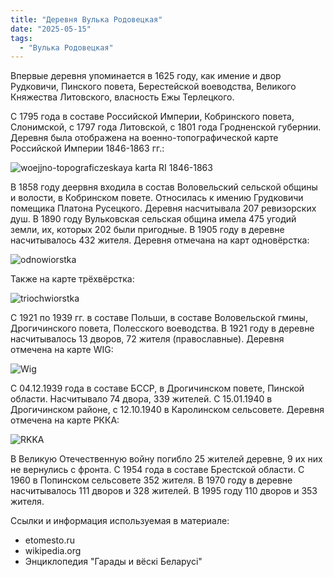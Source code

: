 ```yaml
---
title: "Деревня Вулька Родовецкая"
date: "2025-05-15"
tags: 
  - "Вулька Родовецкая"
---
```


Впервые деревня упоминается в 1625 году, как имение и двор Рудковичи, Пинского повета, Берестейской воеводства, Великого Княжества Литовского, власность Ежы Терлецкого. 

С 1795 года в составе Российской Империи, Кобринского повета, Слонимской, с 1797 года Литовской, с 1801 года Гродненской губернии. Деревня была отображена на военно-топографической карте Российской Империи 1846-1863 гг.:

![woejjno-topograficzeskaya karta RI 1846-1863](https://github.com/user-attachments/assets/6fa8e028-87dd-463c-b59d-c903342ea9e7)

В 1858 году деервня входила в состав Воловельский сельской общины и волости, в Кобринском повете. Относилась к имению Грудковичи помещика Платона Русецкого. Деревня насчитывала 207 ревизорских душ. В 1890 году Вульковская сельская община имела 475 угодий земли, их, которых 202 были пригодные. В 1905 году в деревне насчитывалось 432 жителя. Деревня отмечана на карт одновёрстка:

![odnowiorstka](https://github.com/user-attachments/assets/b498afd2-baec-4816-98ed-f51cdc5d6d3d)

Также на карте трёхвёрстка:

![triochwiorstka](https://github.com/user-attachments/assets/5bef3adc-a618-41bd-9d51-fa9c18ec0bb7)

С 1921 по 1939 гг. в составе Польши, в составе Воловельской гмины, Дрогичинского повета, Полесского воеводства. В 1921 году в деревне насчитывалось 13 дворов, 72 жителя (православные). Деревня отмечена на карте WIG:

![Wig](https://github.com/user-attachments/assets/521a231f-6eb6-4eac-b242-d239d0de1eaf)

С 04.12.1939 года в составе БССР, в Дрогичинском повете, Пинской области. Насчитывало 74 двора, 339 жителей. С 15.01.1940 в Дрогичинском районе, с 12.10.1940 в Каролинском сельсовете. Деревня отмечена на карте РККА:

![RKKA](https://github.com/user-attachments/assets/182b085e-eedd-47c7-98ab-17de042ef957)

В Великую Отечественную войну погибло 25 жителей деревне, 9 их них не вернулись с фронта. С 1954 года в составе Брестской области. С 1960 в Попинском сельсовете 352 жителя. В 1970 году в деревне насчитывалось 111 дворов и 328 жителей. В 1995 году 110 дворов и 353 жителя.

Ссылки и информация используемая в материале:
- etomesto.ru
- wikipedia.org
- Энциклопедия "Гарады и вёскi Беларусi"

